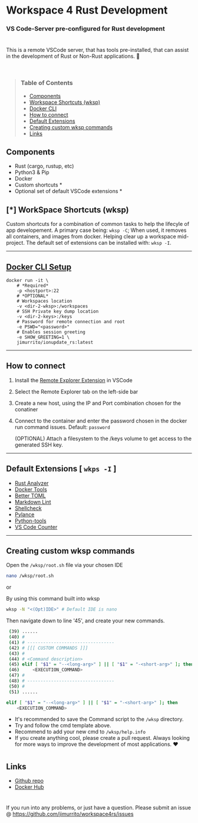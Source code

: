 # Workspace 4 Rust Development
### VS Code-Server pre-configured for Rust development
#
This is a remote VSCode server, that has tools pre-installed, that can assist in the development of Rust or Non-Rust applications. 🦀

<br>

> ### Table of Contents
> - [Components](https://github.com/jimurrito/workspace4rs/edit/master/readme.md#components)
> - [Workspace Shortcuts (wksp)](https://github.com/jimurrito/workspace4rs/edit/master/readme.md#-workspace-shortcuts-wksp)
> - [Docker CLI](https://github.com/jimurrito/workspace4rs/edit/master/readme.md#docker-cli-setup)
> - [How to connect](https://github.com/jimurrito/workspace4rs/edit/master/readme.md#how-to-connect)
> - [Default Extensions](https://github.com/jimurrito/workspace4rs/edit/master/readme.md#default-extensions--wkps--i-)
> - [Creating custom wksp commands](https://github.com/jimurrito/workspace4rs/edit/master/readme.md#creating-custom-wksp-commands)
> - [Links](https://github.com/jimurrito/workspace4rs/edit/master/readme.md#links)

## Components
- Rust (cargo, rustup, etc)
- Python3 & Pip
- Docker
- Custom shortcuts *
- Optional set of default VSCode extensions *

## [*] WorkSpace Shortcuts (wksp)
Custom shortcuts for a combination of common tasks to help the lifecyle of app developement. 
A primary case being: `wksp -C`; When used, it removes all containers, and images from docker. Helping clear up a workspace mid-project.
The default set of extensions can be installed with: `wksp -I`.

---

## [Docker CLI Setup](https://hub.docker.com/repository/docker/jimurrito/workspace4rs)
```docker
docker run -it \
    # *Required*
    -p <hostport>:22
    # *OPTIONAL*
    # Workspaces location
    -v <dir-2-wksp>:/workspaces
    # SSH Private key dump location
    -v <dir-2-keys>:/keys
    # Password for remote connection and root
    -e PSWD="<password>"
    # Enables session greeting
    -e SHOW_GREETING=1 \
    jimurrito/ionupdate_rs:latest

```

---

## How to connect

1. Install the [Remote Explorer Extension](https://marketplace.visualstudio.com/items?itemName=ms-vscode-remote.remote-ssh) in VSCode
2. Select the Remote Explorer tab on the left-side bar
3. Create a new host, using the IP and Port combination chosen for the conatiner
4. Connect to the container and enter the password chosen in the docker run command issues. Default: `password`
   
   (OPTIONAL) Attach a filesystem to the /keys volume to get access to the generated SSH key.

---

## Default Extensions [ `wkps -I` ] 
- [Rust Analyzer](https://marketplace.visualstudio.com/items?itemName=rust-lang.rust-analyzer)
- [Docker Tools](https://marketplace.visualstudio.com/items?itemName=ms-azuretools.vscode-docker)
- [Better TOML](https://marketplace.visualstudio.com/items?itemName=bungcip.better-toml)
- [Markdown Lint](https://marketplace.visualstudio.com/items?itemName=DavidAnson.vscode-markdownlint)
- [Shellcheck](https://marketplace.visualstudio.com/items?itemName=timonwong.shellcheck)
- [Pylance](https://marketplace.visualstudio.com/items?itemName=ms-python.vscode-pylance)
- [Python-tools](https://marketplace.visualstudio.com/items?itemName=ms-python.python)
- [VS Code Counter](https://marketplace.visualstudio.com/items?itemName=uctakeoff.vscode-counter)

---

## Creating custom wksp commands
   Open the `/wksp/root.sh` file via your chosen IDE
   ```sh
   nano /wksp/root.sh
   ```
   or
   
   By using this command built into wksp
   ```sh
   wksp -N "<(Opt)IDE>" # Default IDE is nano
   ```
   Then navigate down to line '45', and create your new commands.
   ```sh
    (39) ......
    (40) #
    (41) # ---------------------------------
    (42) # [[[ CUSTOM COMMANDS ]]]
    (43) #
    (44) # <Command description>
    (45) elif [ "$1" = "--<long-arg>" ] || [ "$1" = "-<short-arg>" ]; then
    (46)     <EXECUTION_COMMAND>
    (47) #
    (48) # ---------------------------------
    (50) #
    (51) ......
   ```
   ```sh
   elif [ "$1" = "--<long-arg>" ] || [ "$1" = "-<short-arg>" ]; then
       <EXECUTION_COMMAND>
   ```
   - It's recommended to save the Command script to the `/wksp` directory.
   - Try and follow the cmd template above.
   - Recommend to add your new cmd to `/wksp/help.info`
   - If you create anything cool, please create a pull request. Always looking for more ways to improve the development of most applications. ❤️

#

## Links
- [Github repo](https://github.com/jimurrito/workspace4rs)
- [Docker Hub](https://hub.docker.com/repository/docker/jimurrito/workspace4rs)

#

If you run into any problems, or just have a question. Please submit an issue @ https://github.com/jimurrito/workspace4rs/issues
